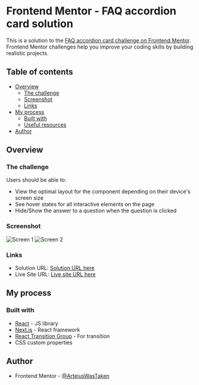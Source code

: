 # Frontend Mentor - FAQ accordion card solution

This is a solution to the [FAQ accordion card challenge on Frontend Mentor](https://www.frontendmentor.io/challenges/faq-accordion-card-XlyjD0Oam). Frontend Mentor challenges help you improve your coding skills by building realistic projects.

## Table of contents

- [Overview](#overview)
  - [The challenge](#the-challenge)
  - [Screenshot](#screenshot)
  - [Links](#links)
- [My process](#my-process)
  - [Built with](#built-with)
  - [Useful resources](#useful-resources)
- [Author](#author)

## Overview

### The challenge

Users should be able to:

- View the optimal layout for the component depending on their device's screen size
- See hover states for all interactive elements on the page
- Hide/Show the answer to a question when the question is clicked

### Screenshot

![Screen 1](./Screenshot_1.png)
![Screen 2](./Screenshot_2.png)

### Links

- Solution URL: [Solution URL here](https://github.com/ArteiusWorkshop/FM-interactive-rating-component)
- Live Site URL: [Live site URL here](https://fm-interactive-rating-component-ql3l17wjw-arteiusworkshop.vercel.app/)

## My process

### Built with

- [React](https://reactjs.org/) - JS library
- [Next.js](https://nextjs.org/) - React framework
- [React Transition Group](https://reactcommunity.org/react-transition-group/) - For transition
- CSS custom properties

## Author

- Frontend Mentor - [@ArteiusWasTaken](https://www.frontendmentor.io/profile/ArteiusWasTaken)
